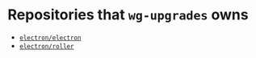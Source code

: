 # Repositories that `wg-upgrades` owns

- [`electron/electron`](https://github.com/electron/electron)
- [`electron/roller`](https://github.com/electron/roller)
